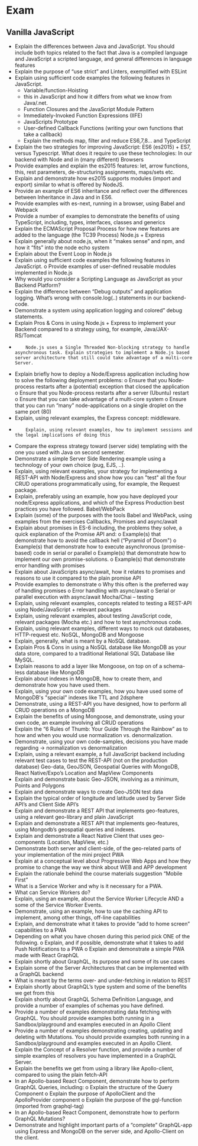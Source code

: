 # Exam

## Vanilla JavaScript
-	Explain the differences between Java and JavaScript. You should include both topics related to the fact that Java is a compiled language and JavaScript a scripted language, and general differences in language features
-	Explain the purpose of “use strict”       and Linters, exemplified with ESLint
-	Explain using sufficient code examples the following features in JavaScript. 
    -	Variable/function-Hoisting
    -	this in JavaScript and how it differs from what we know from Java/.net.
    -	Function Closures and the JavaScript Module Pattern
    -	Immediately-Invoked Function Expressions (IIFE)
    -	JavaScripts Prototype
    -	User-defined Callback Functions (writing your own functions that take a callback)
    -	Explain the methods map, filter and reduce
ES6,7,8... and TypeScript
-	Explain the two strategies for improving JavaScript: ES6 (es2015) + ES7, versus Typescript. What does it require to use these technologies: In our backend with Node and in (many different) Browsers
-	Provide examples and explain the es2015 features: let, arrow functions, this, rest parameters, de-structuring assignments, maps/sets etc.
-	Explain and demonstrate how es2015 supports modules (import and export) similar to what is offered by NodeJS.
-	Provide an example of ES6 inheritance and reflect over the differences between Inheritance in Java and in ES6.
-	Provide examples with es-next, running in a browser, using Babel and Webpack
-	Provide a number of examples to demonstrate the benefits of using TypeScript, including, types, interfaces, classes and generics
-	Explain the ECMAScript Proposal Process for how new features are added to the language (the TC39 Process) 
Node.js + Express
-	Explain generally about node.js, when it “makes sense” and npm, and how it “fits” into the node echo system
-	Explain about the Event Loop in Node.js
-	Explain using sufficient code examples the following features in JavaScript. 
o	Provide examples of user-defined reusable modules implemented in Node.js
-	Why would you consider a Scripting Language as JavaScript as your Backend Platform?
-	Explain the difference between “Debug outputs” and application logging. What’s wrong with console.log(..) statements in our backend-code.
-	Demonstrate a system using application logging       and colored” debug statements.
-	Explain Pros & Cons in using Node.js + Express to implement your Backend compared to a strategy using, for example, Java/JAX-RS/Tomcat
-	      Node.js uses a Single Threaded Non-blocking strategy to handle asynchronous task. Explain strategies to implement a Node.js based server architecture that still could take advantage of a multi-core Server.
-	Explain briefly how to deploy a Node/Express application including how to solve the following deployment problems:
o	Ensure that you Node-process restarts after a (potential) exception that closed the application
o	Ensure that you Node-process restarts after a server (Ubuntu) restart
o	      Ensure that you can take advantage of a multi-core system
o	Ensure that you can run “many” node-applications on a single droplet on the same port (80)
-	Explain, using relevant examples, the Express concept: middleware.
-	      Explain, using relevant examples, how to implement sessions and the legal implications of doing this
-	Compare the express strategy toward (server side) templating with the one you used with Java on second semester.
-	Demonstrate a simple Server Side Rendering example using a technology of your own choice (pug, EJS, ..).
-	Explain, using relevant examples, your strategy for implementing a REST-API with Node/Express and show how you can "test" all the four CRUD operations programmatically using, for example, the Request package.
-	Explain, preferably using an example, how you have deployed your node/Express applications, and which of the Express Production best practices you have followed.
Babel/WebPack
-	Explain (some) of the purposes with the tools Babel and WebPack, using  examples from the exercises
Callbacks, Promises and async/await
-	Explain about promises in ES-6 including, the problems they solve, a quick explanation of the Promise API and:
o	Example(s) that demonstrate how to avoid the callback hell  (“Pyramid of Doom")
o	Example(s) that demonstrate how to execute asynchronous (promise-based) code in serial or parallel
o	Example(s) that demonstrate how to implement our own promise-solutions.
o	Example(s) that demonstrate error handling with promises
-	Explain about JavaScripts async/await, how it relates to promises and reasons to use it compared to the plain promise API
-	Provide examples to demonstrate 
o	Why this often is the preferred way of handling promises
o	Error handling with async/await
o	Serial or parallel execution with async/await
Mocha/Chai – testing
-	Explain, using relevant examples, concepts related to testing a REST-API using Node/JavaScript + relevant packages
-	Explain, using relevant examples, about testing JavaScript code, relevant packages (Mocha etc.) and how to test asynchronous code.
-	Explain, using relevant examples, different ways to mock out databases, HTTP-request etc.
NoSQL, MongoDB and Mongoose
-	Explain, generally, what is meant by a NoSQL database.
-	Explain Pros & Cons in using a NoSQL database like MongoDB as your data store, compared to a traditional Relational SQL Database like MySQL.
-	Explain reasons to add a layer like Mongoose, on top on of a schema-less database like MongoDB
-	Explain about indexes in MongoDB, how to create them, and demonstrate how you have used them.
-	Explain, using your own code examples, how you have used some of MongoDB's "special" indexes like TTL and 2dsphere
-	Demonstrate, using a REST-API you have designed, how to perform all CRUD operations on a MongoDB
-	Explain the benefits of using Mongoose, and demonstrate, using your own code, an example involving all CRUD operations
-	Explain the “6 Rules of Thumb: Your Guide Through the Rainbow” as to how and when you would use normalization vs. denormalization.
-	Demonstrate, using your own code-samples, decisions you have made regarding → normalization vs denormalization 
-	Explain, using a relevant example, a full JavaScript backend including relevant test cases to test the REST-API (not on the production database)
Geo-data, GeoJSON, Geospatial Queries with MongoDB, React Native/Expo’s Location and MapView Components
-	Explain and demonstrate basic Geo-JSON, involving as a minimum, Points and Polygons
-	Explain and demonstrate ways to create Geo-JSON test data
-	Explain the typical order of longitude and latitude used by Server Side API’s and Client Side API’s
-	Explain and demonstrate a REST API that implements geo-features, using a relevant geo-library and plain JavaScript
-	Explain and demonstrate a REST API that implements geo-features, using Mongodb’s geospatial queries and indexes.
-	Explain and demonstrate a React Native Client that uses geo-components (Location, MapView, etc.)
-	Demonstrate both server and client-side, of the geo-related parts of your implementation of the mini project
PWA
-	Explain at a conceptual level about Progressive Web Apps and how they promise to change the way we think about WEB and APP development
-	Explain the rationale behind the course materials suggestion “Mobile First”
-	What is a Service Worker and why is it necessary for a PWA.
-	What can Service Workers do?
-	Explain, using an example, about the Service Worker Lifecycle AND a some of the Service Worker Events.
-	Demonstrate, using an example, how to use the caching API to implement, among other things, off-line capabilities
-	Explain, and demonstrate what it takes to provide “add to home screen” capabilities to a PWA
-	Depending on what you have chosen during this period pick ONE of the following.
o	Explain, and if possible, demonstrate what it takes to add Push Notifications to a PWA
o	Explain and demonstrate a simple PWA made with React
GraphQL
-	Explain shortly about GraphQL, its purpose and some of its use cases
-	Explain some of the Server Architectures that can be implemented with a GraphQL backend
-	What is meant by the terms over- and under-fetching in relation to REST
-	Explain shortly about GraphQL’s type system and some of the benefits we get from this
-	Explain shortly about GraphQL Schema Definition Language, and provide a number of examples of schemas you have defined.
-	Provide a number of examples demonstrating data fetching with GraphQL. You should provide examples both running in a Sandbox/playground and examples executed in an Apollo Client
-	Provide a number of examples demonstrating creating, updating and deleting with Mutations. You should provide examples both running in a Sandbox/playground and examples executed in an Apollo Client.
-	Explain the Concept of a Resolver function, and provide a number of simple examples of resolvers you have implemented in a GraphQL Server.
-	Explain the benefits we get from using a library like Apollo-client, compared to using the plain fetch-API
-	In an Apollo-based React Component, demonstrate how to perform GraphQL Queries, including:
o	Explain the structure of the Query Component
o	Explain the purpose of ApolloClient and the ApolloProvider component
o	Explain the purpose of the gql-function (imported from graphql-tag)
-	In an Apollo-based React Component, demonstrate how to perform GraphQL Mutations?
-	Demonstrate and highlight important parts of a “complete” GraphQL-app using Express and MongoDB on the server side, and Apollo-Client on the client.
